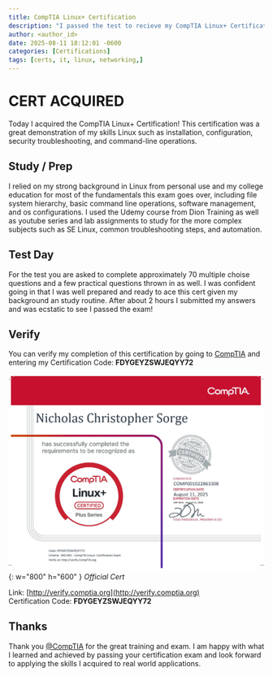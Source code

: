 ```yaml
---
title: CompTIA Linux+ Certification
description: "I passed the test to recieve my CompTIA Linux+ Certification."
author: <author_id>
date: 2025-08-11 18:12:01 -0600
categories: [Certifications]
tags: [certs, it, linux, networking,]
---
```


# CERT ACQUIRED

Today I acquired the CompTIA Linux+ Certification! This certification was a great demonstration of my skills Linux such as installation, configuration, security troubleshooting, and command-line operations.

## Study / Prep

I relied on my strong background in Linux from personal use and my college education for most of the fundamentals this exam goes over, including file system hierarchy, basic command line operations, software management, and os configurations. I used the Udemy course from Dion Training as well as youtube series and lab assignments to study for the more complex subjects such as SE Linux, common troubleshooting steps, and automation.

## Test Day

For the test you are asked to complete approximately 70 multiple choise questions and a few practical questions thrown in as well. I was confident going in that I was well prepared and ready to ace this cert given my background an study routine. After about 2 hours I submitted my answers and was ecstatic to see I passed the exam!

## Verify

You can verify my completion of this certification by going to [CompTIA](http://verify.comptia.org) and entering my Certification Code: **FDYGEYZSWJEQYY72**

![Desktop View](assets/img/content/comptia/linux_plus_cert.png){: w="800" h="600" }
*Official Cert*

Link: [http://verify.comptia.org](http://verify.comptia.org)  
Certification Code: **FDYGEYZSWJEQYY72**

## Thanks

Thank you [@CompTIA](https://x.com/CompTIA) for the great training and exam. I am happy with what I learned and achieved by passing your certification exam and look forward to applying the skills I acquired to real world applications.

